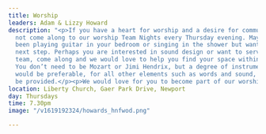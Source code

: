 ```yaml
---
title: Worship
leaders: Adam & Lizzy Howard
description: "<p>If you have a heart for worship and a desire for community then why
  not come along to our worship Team Nights every Thursday evening. Maybe you have
  been playing guitar in your bedroom or singing in the shower but want to take the
  next step. Perhaps you are interested in sound design or want to serve on our visual
  team, come along and we would love to help you find your space within our team.
  You don’t need to be Mozart or Jimi Hendrix, but a degree of instrumental capability
  would be preferable, for all other elements such as words and sound, training will
  be provided.</p><p>We would love for you to become part of our worship family.</p>"
location: Liberty Church, Gaer Park Drive, Newport
day: Thursdays
time: 7.30pm
image: "/v1619192324/howards_hnfwod.png"

---
```

